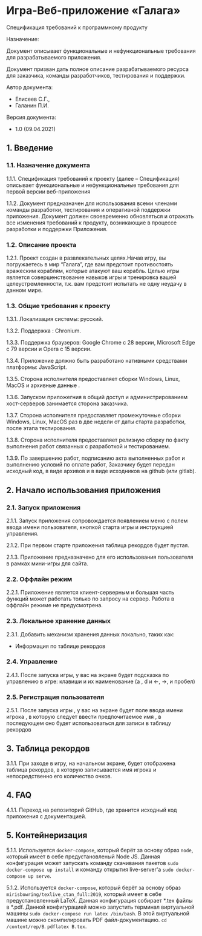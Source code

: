# Игра-Веб-приложение «Галага»

Спецификация требований к программному продукту

Назначение:

Документ описывает функциональные и нефункциональные требования для разрабатываемого приложения.

Документ призван дать полное описание разрабатываемого ресурса для заказчика, команды разработчиков, тестирования и поддержки.

Автор документа:
- Елисеев С.Г.,
- Галанин П.И.

Версия документа:
- 1.0 (09.04.2021)

## 1. Введение
### 1.1. Назначение документа

1.1.1. Спецификация требований к проекту (далее – Спецификация) описывает функциональные и нефункциональные требования для первой версии веб-приложения

1.1.2. Документ предназначен для использования всеми членами команды разработки, тестирования и оперативной поддержки приложения. Документ должен своевременно обновляться и отражать все изменения требований к продукту, возникающие в процессе разработки и поддержки Приложения.

### 1.2. Описание проекта

1.2.1. Проект создан в развлекательных целях.Начав игру, вы погружаетесь в мир “Галага”, где вам предстоит противостоять вражеским кораблям, которые атакуют ваш корабль. Целью игры является совершенствование навыков игры и тренировка вашей целеустремленности, т.к. вам предстоит испытать не одну неудачу в данном мире.

### 1.3. Общие требования к проекту

1.3.1. Локализация системы: русский.

1.3.2. Поддержка : Chronium.

1.3.3. Поддержка браузеров: Google Chrome с 28 версии, Microsoft Edge с 79 версии и Opera с 15 версии.

1.3.4. Приложение должно быть разработано нативными средствами платформы: JavaScript.

1.3.5. Сторона исполнителя предоставляет сборки Windows, Linux, MacOS и архивные данные .

1.3.6. Запуском приложегния в общий доступ и администрированием хост-серверов занимается сторона заказчика.

1.3.7. Сторона исполнителя предоставляет промежуточные сборки Windows, Linux, MacOS раз в две недели от даты старта разработки, после этапа тестирования. 

1.3.8. Сторона исполнителя предоставляет релизную сборку по факту выполнения работ связанных с разработкой и тестированием. 

1.3.9. По завершению работ, подписанию акта выполненных работ и выполнению условий по оплате работ, Заказчику будет передан исходный код, в виде архивов и в виде исходников на github (или gitlab). 

## 2. Начало использования приложения

### 2.1. Запуск приложения

2.1.1. Запуск приложения сопровождается появлением меню c полем ввода имени пользователя, кнопкой старта игры и инструкцией управления.

2.1.2. При первом старте приложения таблица рекордов будет пустая.

2.1.3. Приложение предназначено для его использования пользователя в рамках мини-игры для сайта.

### 2.2. Оффлайн режим

2.2.1. Приложение является клиент-серверным и большая часть функций может работать только по запросу на сервер. Работа в оффлайн режиме не предусмотрена.

### 2.3. Локальное хранение данных

2.3.1. Добавить механизм хранения данных локально, таких как: 
- Информация по таблице рекордов

### 2.4. Управление

2.4.1. После запуска игры, у вас на экране будет подсказка по управлению в игре: клавиши и их наименование (a , d и ←, →,  и пробел)

### 2.5. Регистрация пользователя

2.5.1. После запуска игры , у вас на экране будет поле ввода имени игрока , в которую следует ввести предпочитаемое имя , в последующем оно будет использоваться для записи в таблицу рекордов

## 3. Таблица рекордов

3.1.1. При заходе в игру, на начальном экране, будет отображена таблица рекордов, в которую записывается имя игрока и непосредственно его количество очков.

## 4. FAQ

4.1.1. Переход на репозиторий GitHub, где хранится исходный код приложения с документацией.

## 5. Контейнеризация

5.1.1. Используется `docker-compose`, который берёт за основу образ `node`, который имеет в себе предустановленый Node JS. Данная конфигурация может запускать команду скачивания пакетов `sudo docker-compose up install` и команду открытия live-server'а `sudo docker-compose up serve`.

5.1.2. Используется `docker-compose`, который берёт за основу образ `mirisbowring/texlive_ctan_full:2019`, который имеет в себе предустановленный LaTeX. Данная конфигурация собирает *.tex файлы в *.pdf. Данной конфигурацией можно запустить терминал виртуальной машины `sudo docker-compose run latex /bin/bash`. В этой виртуальной машине можно скомпилировать PDF файл-документацию. `cd /content/rep/B`. `pdflatex B.tex`.
